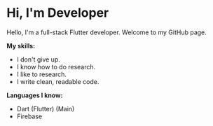 # Hi, I'm Developer

Hello, I'm a full-stack Flutter developer. Welcome to my GitHub page.

**My skills:**

* I don't give up.
* I know how to do research.
* I like to research.
* I write clean, readable code.


**Languages I know:**

* Dart (Flutter) (Main)
* Firebase
